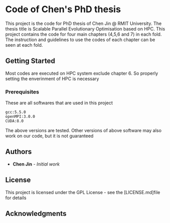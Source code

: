 # Code of Chen's PhD thesis

This project is the code for PhD thesis of Chen Jin @ RMIT University. The thesis title is Scalable Parallel Evolutionary Optimisation based on HPC. This project contains the code for four main chapters (4,5,6 and 7) in each fold. The instruction and guidelines to use the codes of each chapter can be seen at each fold.

## Getting Started

Most codes are executed on HPC system exclude chapter 6. So properly setting the enverinment of HPC is necessary
### Prerequisites

These are all softwares that are used in this project
```
gcc:5.5.0
openMPI:3.0.0
CUDA:8.0
```
The above versions are tested. Other versions of above software may also work on our code, but it is not guaranteed

## Authors

* **Chen Jin** - *Initial work*

## License

This project is licensed under the GPL License - see the [LICENSE.md]file for details

## Acknowledgments
